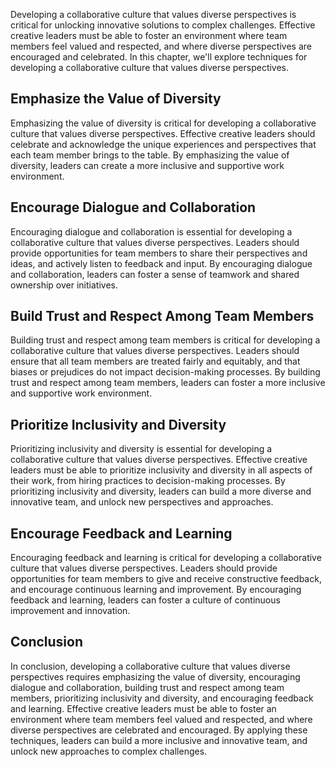
Developing a collaborative culture that values diverse perspectives is critical for unlocking innovative solutions to complex challenges. Effective creative leaders must be able to foster an environment where team members feel valued and respected, and where diverse perspectives are encouraged and celebrated. In this chapter, we'll explore techniques for developing a collaborative culture that values diverse perspectives.

Emphasize the Value of Diversity
--------------------------------

Emphasizing the value of diversity is critical for developing a collaborative culture that values diverse perspectives. Effective creative leaders should celebrate and acknowledge the unique experiences and perspectives that each team member brings to the table. By emphasizing the value of diversity, leaders can create a more inclusive and supportive work environment.

Encourage Dialogue and Collaboration
------------------------------------

Encouraging dialogue and collaboration is essential for developing a collaborative culture that values diverse perspectives. Leaders should provide opportunities for team members to share their perspectives and ideas, and actively listen to feedback and input. By encouraging dialogue and collaboration, leaders can foster a sense of teamwork and shared ownership over initiatives.

Build Trust and Respect Among Team Members
------------------------------------------

Building trust and respect among team members is critical for developing a collaborative culture that values diverse perspectives. Leaders should ensure that all team members are treated fairly and equitably, and that biases or prejudices do not impact decision-making processes. By building trust and respect among team members, leaders can foster a more inclusive and supportive work environment.

Prioritize Inclusivity and Diversity
------------------------------------

Prioritizing inclusivity and diversity is essential for developing a collaborative culture that values diverse perspectives. Effective creative leaders must be able to prioritize inclusivity and diversity in all aspects of their work, from hiring practices to decision-making processes. By prioritizing inclusivity and diversity, leaders can build a more diverse and innovative team, and unlock new perspectives and approaches.

Encourage Feedback and Learning
-------------------------------

Encouraging feedback and learning is critical for developing a collaborative culture that values diverse perspectives. Leaders should provide opportunities for team members to give and receive constructive feedback, and encourage continuous learning and improvement. By encouraging feedback and learning, leaders can foster a culture of continuous improvement and innovation.

Conclusion
----------

In conclusion, developing a collaborative culture that values diverse perspectives requires emphasizing the value of diversity, encouraging dialogue and collaboration, building trust and respect among team members, prioritizing inclusivity and diversity, and encouraging feedback and learning. Effective creative leaders must be able to foster an environment where team members feel valued and respected, and where diverse perspectives are celebrated and encouraged. By applying these techniques, leaders can build a more inclusive and innovative team, and unlock new approaches to complex challenges.
